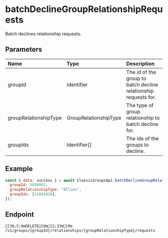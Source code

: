 
# batchDeclineGroupRelationshipRequests
Batch declines relationship requests.


## Parameters
| Name                  | Type                  | Description                                                     |
| :-------------------- | :-------------------- | :-------------------------------------------------------------- |
| groupId               | Identifier            | The id of the group to batch decline relationship requests for. |
| groupRelationshipType | GroupRelationshipType | The type of group relationship to batch decline for.            |
| groupIds              | Identifier[]          | The ids of the groups to decline.                               |



## Example
```js copy showLineNumbers
const { data: success } = await ClassicGroupsApi.batchDeclineGroupRelationshipRequests({
  groupId: 5850082,
  groupRelationshipType: "Allies",
  groupIds: [15842838],
}); 
```

## Endpoint
```ansi
[38;5;9mDELETE[0m[2;33m[0m /v1/groups/{groupId}/relationships/{groupRelationshipType}/requests
```
  